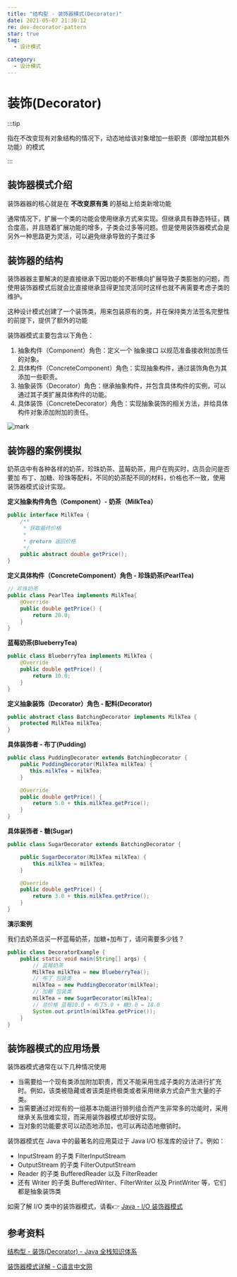 ```yaml
---
title: "结构型 - 装饰器模式(Decorator)"
date: 2021-05-07 21:30:12
re: dev-decorator-pattern
star: true
tag: 
  - 设计模式

category:
  - 设计模式
---
```


# 装饰(Decorator)

:::tip

指在不改变现有对象结构的情况下，动态地给该对象增加一些职责（即增加其额外功能）的模式

:::

## 装饰器模式介绍

装饰器器的核心就是在 **不改变原有类** 的基础上给类新增功能

通常情况下，扩展一个类的功能会使用继承方式来实现。但继承具有静态特征，耦合度高，并且随着扩展功能的增多，子类会过多等问题。但是使用装饰器模式会是另外一种思路更为灵活，可以避免继承导致的子类过多

## 装饰器的结构

装饰器器主要解决的是直接继承下因功能的不断横向扩展导致子类膨胀的问题，而使用装饰器模式后就会比直接继承显得更加灵活同时这样也就不再需要考虑子类的维护。

这种设计模式创建了一个装饰类，用来包装原有的类，并在保持类方法签名完整性的前提下，提供了额外的功能

装饰器模式主要包含以下角色：

1. 抽象构件（Component）角色：定义一个 抽象接口 以规范准备接收附加责任的对象。
2. 具体构件（ConcreteComponent）角色：实现抽象构件，通过装饰角色为其添加一些职责。
3. 抽象装饰（Decorator）角色：继承抽象构件，并包含具体构件的实例，可以通过其子类扩展具体构件的功能。
4. 具体装饰（ConcreteDecorator）角色：实现抽象装饰的相关方法，并给具体构件对象添加附加的责任。

![mark](https://media.zenghr.cn/blog/img/20210507/44cmIa2m9SQd.png?imageslim)

## 装饰器的案例模拟
奶茶店中有各种各样的奶茶，珍珠奶茶、蓝莓奶茶，用户在购买时，店员会问是否要加 布丁、加糖、珍珠等配料，不同的奶茶配不同的材料，价格也不一致，使用装饰器模式设计实现。

**定义抽象构件角色（Component）- 奶茶（MilkTea）**

```java
public interface MilkTea {
    /**
     * 获取最终价格
     *
     * @return 返回价格
     */
    public abstract double getPrice();
}
```

**定义具体构件（ConcreteComponent）角色 - 珍珠奶茶(PearlTea)**

```java
// 珍珠奶茶
public class PearlTea implements MilkTea{
    @Override
    public double getPrice() {
        return 20.0;
    }
}
```

**蓝莓奶茶(BlueberryTea)**

```java
public class BlueberryTea implements MilkTea {
    @Override
    public double getPrice() {
        return 10.0;
    }
}
```

**定义抽象装饰（Decorator）角色 - 配料(Decorator)**

```java
public abstract class BatchingDecorator implements MilkTea {
    protected MilkTea milkTea;
}
```

**具体装饰者 - 布丁(Pudding)**

```java
public class PuddingDecorator extends BatchingDecorator {
    public PuddingDecorator(MilkTea milkTea) {
       this.milkTea = milkTea;
    }

    @Override
    public double getPrice() {
        return 5.0 + this.milkTea.getPrice();
    }
}
```

**具体装饰者 - 糖(Sugar)**

```java
public class SugarDecorator extends BatchingDecorator {

    public SugarDecorator(MilkTea milkTea) {
        this.milkTea = milkTea;
    }

    @Override
    public double getPrice() {
        return 3.0 + this.milkTea.getPrice();
    }
}
```

**演示案例**

我们去奶茶店买一杯蓝莓奶茶，加糖+加布丁，请问需要多少钱？

```java
public class DecoratorExample {
    public static void main(String[] args) {
        // 蓝莓奶茶
        MilkTea milkTea = new BlueberryTea();
        // 布丁 包装类
        milkTea = new PuddingDecorator(milkTea);
        // 加糖 包装类
        milkTea = new SugarDecorator(milkTea);
        // 总价格 蓝莓10.0 + 布丁5.0 + 糖3.0 = 18.0
        System.out.println(milkTea.getPrice());
    }
}
```

## 装饰器模式的应用场景

装饰器模式通常在以下几种情况使用

- 当需要给一个现有类添加附加职责，而又不能采用生成子类的方法进行扩充时。例如，该类被隐藏或者该类是终极类或者采用继承方式会产生大量的子类。
- 当需要通过对现有的一组基本功能进行排列组合而产生非常多的功能时，采用继承关系很难实现，而采用装饰器模式却很好实现。
- 当对象的功能要求可以动态地添加，也可以再动态地撤销时。



装饰器模式在 Java 中的最著名的应用莫过于 Java I/O 标准库的设计了。例如：

- InputStream 的子类 FilterInputStream
- OutputStream 的子类 FilterOutputStream
- Reader 的子类 BufferedReader 以及 FilterReader
- 还有 Writer 的子类 BufferedWriter、FilterWriter 以及 PrintWriter 等，它们都是抽象装饰类

如需了解 I/O 类中的装饰器模式，请看👉 [Java - I/O 装饰器模式](/passages/2021-05-06-java-io-decorator-pattern.html)

## 参考资料

[结构型 - 装饰(Decorator) - Java 全栈知识体系](https://www.pdai.tech/md/dev-spec/pattern/12_decorator.html)

[装饰器模式详解 - C语言中文网](http://c.biancheng.net/view/1366.html)